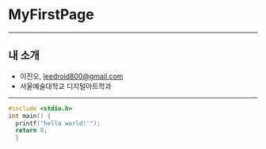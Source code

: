 # MyFirstPage
***

## 내 소개
 * 이진오, <leedroid800@gmail.com>
 * 서울예술대학교 디지털아트학과
***


```C
#include <stdio.h>
int main() {
  printf("hello world!'");
  return 0;
  }
```


